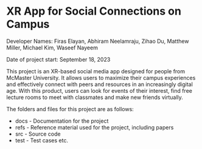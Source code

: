 # XR App for Social Connections on Campus

Developer Names: Firas Elayan, Abhiram Neelamraju, Zihao Du, Matthew Miller, Michael Kim, Waseef Nayeem

Date of project start: September 18, 2023

This project is an XR-based social media app designed for people from McMaster University. It allows users to maximize their campus experiences and effectively connect with peers and resources in an increasingly digital age. With this product, users can look for events of their interest, find free lecture rooms to meet with classmates and make new friends virtually.

The folders and files for this project are as follows:

- docs - Documentation for the project
- refs - Reference material used for the project, including papers
- src - Source code
- test - Test cases
etc.